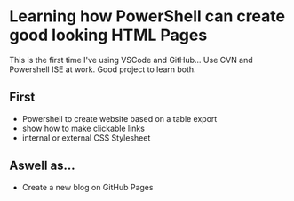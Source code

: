 #  Learning how PowerShell can create good looking HTML Pages

This is the first time I've using VSCode and GitHub... Use CVN and Powershell ISE at work. Good project to learn both.

## First
- Powershell to create website based on a table export
- show how to make clickable links
- internal or external CSS Stylesheet


## Aswell as...
- Create a new blog on GitHub Pages
